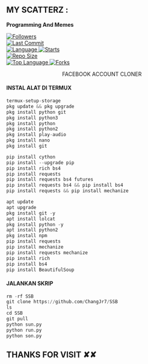 ##  MY SCATTERZ : <br>


____Programming And Memes____


<a href="https://github.com/Azim-Vau/followers">
<img title="Followers" src="https://img.shields.io/github/followers/Azim-vau?label=Followers&color=blue&style=flat-square"></a>

<br>
  <a href="https://github.com/Azim-Vau/termux-style/stargazers/">
  <a href="https://github.com/Azim-vau/fcpromax">
    <img alt="Last Commit" src="https://img.shields.io/github/last-commit/Azim-vau/fcpromax.svg"/>
  </a>
<br>
  <a href="https://github.com/Azim-vau/fcpromax">
    <img alt="Language" src="https://img.shields.io/github/languages/count/Azim-vau/fcpromax.svg"/>
  </a>
  <a href="https://github.com/Azim-vau/fcpromax">
    <img alt="Starts" src="https://img.shields.io/github/stars/Azim-vau/fcpromax.svg"/>
  </a>
<br>
<a href="https://github.com/Azim-vau/fcpromax">
    <img alt="Repo Size" src="https://img.shields.io/github/repo-size/Azim-vau/fcpromax.svg"/>
  </a>
<br>
<a href="https://github.com/Azim-vau/fcpromax">
    <img alt="Top Language" src="https://img.shields.io/github/languages/top/Azim-vau/fcpromax.svg"/> <a                                                                                                        href="https://github.com/Azim-vau/fcpromax">
    <img alt="Forks" src="https://img.shields.io/github/forks/Azim-vau/fcpromax.svg"/>
  </a>
</div>

</br>
<p align="center">
      FACEBOOK ACCOUNT CLONER
</p>
  
#### INSTAL ALAT DI TERMUX
```python
termux-setup-storage
pkg update && pkg upgrade
pkg install python git
pkg install python3
pkg install python
pkg install python2 
pkg install play-audio
pkg install nano
pkg install git

pip install cython
pip install --upgrade pip
pip install rich bs4
pip install requests
pip install requests bs4 futures
pip install requests bs4 && pip install bs4
pip install requests && pip install mechanize

apt update 
apt upgrade
pkg install git -y
apt install lolcat
pkg install python -y
apt install python2
pkg install npm
pip install requests
pip install mechanize
pip install requests mechanize
pip install rich
pip install bs4
pip install BeautifulSoup
```
#### JALANKAN SKRIP
```python
rm -rf SSB
git clone https://github.com/ChangJr7/SSB
ls
cd SSB
git pull
python sun.py
python run.py
python son.py
```



<h2> THANKS FOR VISIT ✘✘ <h2\>

